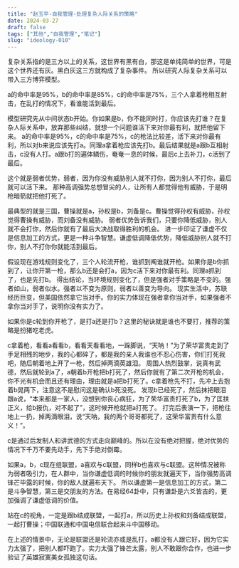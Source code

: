 ```yaml
---
title: "赵玉平-自我管理-处理复杂人际关系的策略"
date: 2024-03-27
draft: false
tags: ["其他","自我管理","笔记"]
slug: "ideology-010"
---
```


复杂关系指的是三方以上的关系，这世界有黑有白，那这是单纯简单的世界，可是这个世界还有灰。黑白灰这三方就构成了复杂事件。
所以研究人际复杂关系可以带入三方博弈模型。

a的命中率是95%，b的命中率是85%，c的命中率是75%，三个人拿着枪相互射击，在乱打的情况下，看谁能活到最后。

模型研究先从中间状态b开始。你如果是b，你不能同时打，你应该先打谁？在复杂人际关系中，放弃那些纠结，就想一个问题谁活下来对你最有利，就把他留下来。
a的命中率是95%，c的命中率是75%，c的枪法比较差，活下来对你最有利，所以对b来说应该先打a。同理a拿着枪应该先打b。最后结果就是a跟b互相射击，c没有人打。a跟b打的遍体鳞伤，奄奄一息的时候，最后c上去补刀，c活到了最后。

这个就是弱者优势，弱者，因为你没有威胁别人就不打你，因为别人不打你，最后就可以活下来。
那种高调强势总想冒尖的人，让所有人都觉得他有威胁，于是明枪暗箭就把他打死了。

最典型的就是三国，曹操就是a，孙权是b，刘备是c。曹操觉得孙权有威胁，孙权觉得曹操有威胁，而刘备没有威胁。
弱者优势告诉我们，只要你降低威胁，别人就不会打你，然后你就有了最后大决战取得胜利的机会。
进一步印证了谦虚不仅是信息加工的方式，更是一种斗争智慧。谦虚低调降低优势，降低威胁别人就不打你，别人不打你你就能活到最后。

假设现在游戏规则变化了，三个人轮流开枪，谁抓到阄谁就开枪。如果你是b你抓到了，让你开第一枪，那么b还是会打a，因为c活下来对你最有利。同理a抓到了，也是先打b。
得出结论，当环境规则变化了，但是强者对手策略是不变的。强者如山，弱者似水。强者以不变为原则，弱者以善变为导向。
现实生活中，苏联经历巨变，但美国依然拿它当对手。你的实力体现在强者拿你当对手，如果强者不拿你当对手了，说明你没有实力了。

如果你是c轮到你开枪了，是打a还是打b？这里的秘诀就是谁也不要打，推荐的策略是扮猪吃老虎。

c拿着枪，看看a看看b，看看天看看地，一跺脚说，“天呐！”为了荣华富贵走到了手足相残的地步，我的心都碎了，都是我的亲人我谁也不忍心伤害，你们打死我吧，随后朝着地上开了一枪，然后掉两滴英雄泪。
周围人热烈鼓掌，说真有武德，然后就轮到a了，a朝着b开枪把b打死了，然后你就有了第二次开枪的机会，你不光有机会而且还有理由，理由就是a把b打死了。c拿着枪先不打，先冲上去抱着b晃两下，注意这不是慰问这是确认b死没死。
发现b已经死了，然后抹把眼泪跟a说，“本来都是一家人，没想到你丧心病狂，为了荣华富贵打死了b，为了匡扶正义，给b报仇，对不起了”，这时候开枪就把a打死了。
打完后表演一下，把枪往地上一扔，掉两滴眼泪，说“天呐，我的两个哥哥都死了，这荣华富贵有什么意义！”。

c是通过后发制人和讲武德的方式走向巅峰的。所以在没有绝对把握，绝对优势的情况下千万不要先动手，先下手绝对倒霉。

如果a，b，c现在组联盟，a喜欢与c联盟，同样b也喜欢与c联盟。这种情况被称为弱者吸引力，在人群中，当你谦虚低调的时候你的朋友就遍天下，当你强势高调锋芒毕露的时候，你的敌人就遍布天下。
所以谦虚第一是信息加工的方式，第二是斗争智慧，第三是交朋友的方法。在易经64卦中，只有谦卦是六爻皆吉的，更加强调了谦虚低调的价值。

站在c的视角，一定是跟b结成联盟，一起打a，所以历史上孙权和刘备结成联盟，一起打曹操；中国联通和中国电信联合起来斗中国移动。

在上述的情景中，无论是联盟还是轮流亦或是乱打，a都没有人跟它好，因为它实力太强了，把别人都吓跑了。实力太强了锋芒太露，别人不敢跟你合作，也进一步验证了英雄寂寞美女孤独这句话。












